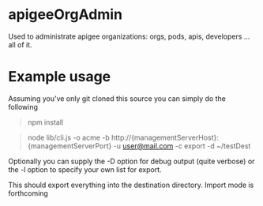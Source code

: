 # apigeeOrgAdmin
Used to administrate apigee organizations: orgs, pods, apis, developers ... all of it.

# Example usage
Assuming you've only git cloned this source you can simply do the following
>npm install

>node lib/cli.js -o acme -b http://{managementServerHost}:{managementServerPort} -u user@mail.com -c export -d ~/testDest

Optionally you can supply the -D option for debug output (quite verbose) or the -l option to specify your own list for export.

This should export everything into the destination directory. Import mode is forthcoming
